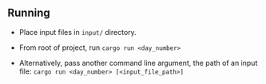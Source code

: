 ## Running

- Place input files in `input/` directory.
- From root of project, run `cargo run <day_number>`

- Alternatively, pass another command line argument, the path of an input file:
`cargo run <day_number> [<input_file_path>]`
